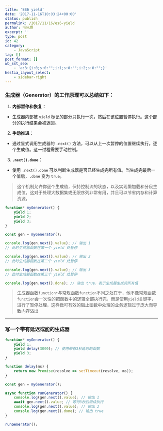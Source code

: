 ```yaml
---
title: 'ES6 yield'
date: '2017-11-16T10:03:24+00:00'
status: publish
permalink: /2017/11/16/es6-yield
author: 毛巳煜
excerpt: ''
type: post
id: 42
category:
    - JavaScript
tag: []
post_format: []
wb_sst_seo:
    - 'a:3:{i:0;s:0:"";i:1;s:0:"";i:2;s:0:"";}'
hestia_layout_select:
    - sidebar-right
---
```

### 生成器（Generator）的工作原理可以总结如下：

1. **内部暂停和恢复**： 
  - 生成器内部被 `yield` 标记的部分只执行一次，然后在该位置暂停执行。这个部分的执行结果会被返回。
2. **手动推进**： 
  - 通过显式调用生成器的 `.next()` 方法，可以从上一次暂停的位置继续执行，逐个生成值。这一过程需要手动控制。
3. **`.next().done`**： 
  - 使用 `.next().done` 可以判断生成器是否已经生成完所有值。当生成完最后一个值后，`.done` 变为 `true`。

> 这个机制允许你逐个生成值，保持控制流的状态，以及实现懒加载和分段生成值，这对于处理大数据集或无限序列非常有用，并且可以节省内存和计算资源。

```javascript
function* myGenerator() {
    yield 1;
    yield 2;
    yield 3;
}

const gen = myGenerator();

console.log(gen.next().value); // 输出 1
// 此时生成器函数在第一个 yield 处暂停

console.log(gen.next().value); // 输出 2
// 此时生成器函数在第二个 yield 处暂停

console.log(gen.next().value); // 输出 3
// 此时生成器函数在第三个 yield 处暂停

console.log(gen.next().done); // 输出 true，表示生成器生成完所有值

```

> 生成器函数`function*`与常规函数`function`不同之处在于，他不像常规函数`function`会一次性的把函数中的逻辑全部执行完，而是使用`yield`关键字，进行了暂停处理，这样做可有效的阻止函数中处理的业务逻辑过于庞大而导致内存溢出

- - - - - -

### 写一个带有延迟或能的生成器

```javascript
function* myGenerator() {
    yield 1;
    yield delay(3000); // 使用带有3秒延时的函数
    yield 3;
}

function delay(ms) {
    return new Promise(resolve => setTimeout(resolve, ms));
}

const gen = myGenerator();

async function runGenerator() {
    console.log(gen.next().value); // 输出 1
    await gen.next().value; // 等待3秒后继续执行
    console.log(gen.next().value); // 输出 3
    console.log(gen.next().done); // 输出 true
}

runGenerator();


```